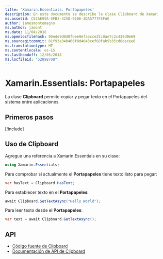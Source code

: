 ```yaml
---
title: 'Xamarin.Essentials: Portapapeles'
description: En este documento se describe la clase Clipboard de Xamarin.Essentials, que permite copiar y pegar texto en el Portapapeles del sistema entre aplicaciones.
ms.assetid: C52AE99A-0FB3-425D-9106-3DA5777FEFA0
author: jamesmontemagno
ms.author: jamont
ms.date: 11/04/2018
ms.openlocfilehash: 90ede9d0d0fbee9efabcce25c0ae7c3c439d9e69
ms.sourcegitcommit: 01f93a34b466f8d4043cef68fab9b35cd8decee6
ms.translationtype: HT
ms.contentlocale: es-ES
ms.lasthandoff: 12/05/2018
ms.locfileid: "52898708"
---
```

# <a name="xamarinessentials-clipboard"></a>Xamarin.Essentials: Portapapeles

La clase **Clipboard** permite copiar y pegar texto en el Portapapeles del sistema entre aplicaciones.

## <a name="get-started"></a>Primeros pasos

[!include[](~/essentials/includes/get-started.md)]

## <a name="using-clipboard"></a>Uso de Clipboard

Agregue una referencia a Xamarin.Essentials en su clase:

```csharp
using Xamarin.Essentials;
```

Para comprobar si actualmente el **Portapapeles** tiene texto listo para pegar:

```csharp
var hasText = Clipboard.HasText;
```

Para establecer texto en el **Portapapeles**:

```csharp
await Clipboard.SetTextAsync("Hello World");
```

Para leer texto desde el **Portapapeles**:

```csharp
var text = await Clipboard.GetTextAsync();
```

## <a name="api"></a>API

- [Código fuente de Clipboard](https://github.com/xamarin/Essentials/tree/master/Xamarin.Essentials/Clipboard)
- [Documentación de API de Clipboard](xref:Xamarin.Essentials.Clipboard)
